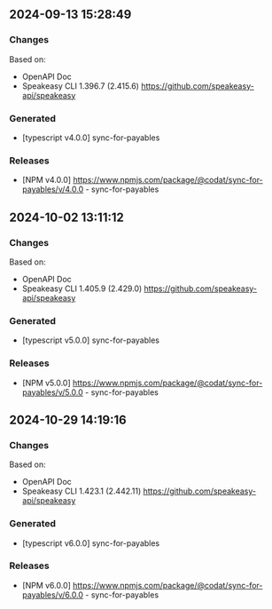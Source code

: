 

## 2024-09-13 15:28:49
### Changes
Based on:
- OpenAPI Doc  
- Speakeasy CLI 1.396.7 (2.415.6) https://github.com/speakeasy-api/speakeasy
### Generated
- [typescript v4.0.0] sync-for-payables
### Releases
- [NPM v4.0.0] https://www.npmjs.com/package/@codat/sync-for-payables/v/4.0.0 - sync-for-payables

## 2024-10-02 13:11:12
### Changes
Based on:
- OpenAPI Doc  
- Speakeasy CLI 1.405.9 (2.429.0) https://github.com/speakeasy-api/speakeasy
### Generated
- [typescript v5.0.0] sync-for-payables
### Releases
- [NPM v5.0.0] https://www.npmjs.com/package/@codat/sync-for-payables/v/5.0.0 - sync-for-payables

## 2024-10-29 14:19:16
### Changes
Based on:
- OpenAPI Doc  
- Speakeasy CLI 1.423.1 (2.442.11) https://github.com/speakeasy-api/speakeasy
### Generated
- [typescript v6.0.0] sync-for-payables
### Releases
- [NPM v6.0.0] https://www.npmjs.com/package/@codat/sync-for-payables/v/6.0.0 - sync-for-payables